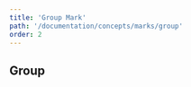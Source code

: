 ```yaml
---
title: 'Group Mark'
path: '/documentation/concepts/marks/group'
order: 2
---
```


## Group

<group-tester></group-tester>